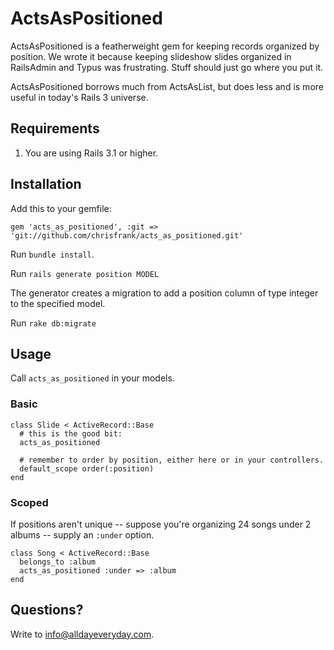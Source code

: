 ActsAsPositioned
================

ActsAsPositioned is a featherweight gem for keeping records organized by position. We wrote it because keeping slideshow slides organized in RailsAdmin and Typus was frustrating. Stuff should just go where you put it.

ActsAsPositioned borrows much from ActsAsList, but does less and is more useful in today's Rails 3 universe.


Requirements
------------

1. You are using Rails 3.1 or higher.


Installation
------------

Add this to your gemfile:

    gem 'acts_as_positioned', :git => 'git://github.com/chrisfrank/acts_as_positioned.git'

Run <code>bundle install</code>.

Run `rails generate position MODEL`

The generator creates a migration to add a position column of type integer to the specified model.

Run `rake db:migrate`


Usage
-----------

Call <code>acts_as_positioned</code> in your models.

### Basic

    class Slide < ActiveRecord::Base
      # this is the good bit:
      acts_as_positioned 

      # remember to order by position, either here or in your controllers.
      default_scope order(:position)
    end


  
### Scoped

If positions aren't unique -- suppose you're organizing 24 songs under 2 albums -- supply an <code>:under</code> option.

    class Song < ActiveRecord::Base
      belongs_to :album  
      acts_as_positioned :under => :album
    end



Questions?
----------
Write to info@alldayeveryday.com.
